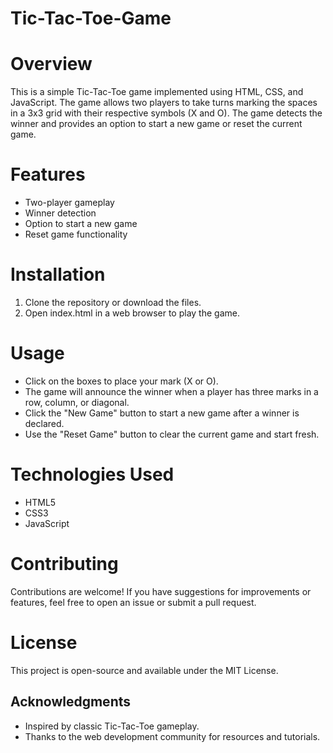 # Tic-Tac-Toe-Game

# Overview
This is a simple Tic-Tac-Toe game implemented using HTML, CSS, and JavaScript. The game allows two players to take turns marking the spaces in a 3x3 grid with their respective symbols (X and O). The game detects the winner and provides an option to start a new game or reset the current game.

# Features
- Two-player gameplay
- Winner detection
- Option to start a new game
- Reset game functionality

# Installation
1. Clone the repository or download the files.
2. Open index.html in a web browser to play the game.

# Usage
- Click on the boxes to place your mark (X or O).
- The game will announce the winner when a player has three marks in a row, column, or diagonal.
- Click the "New Game" button to start a new game after a winner is declared.
- Use the "Reset Game" button to clear the current game and start fresh.

# Technologies Used
- HTML5
- CSS3
- JavaScript

# Contributing
Contributions are welcome! If you have suggestions for improvements or features, feel free to open an issue or submit a pull request.

# License
This project is open-source and available under the MIT License.

## Acknowledgments
- Inspired by classic Tic-Tac-Toe gameplay.
- Thanks to the web development community for resources and tutorials.

